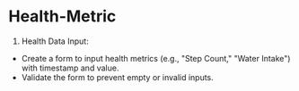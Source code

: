 # Health-Metric

1. Health Data Input:
 - Create a form to input health metrics (e.g., "Step Count," "Water Intake")
with timestamp and value.
 - Validate the form to prevent empty or invalid inputs.
 